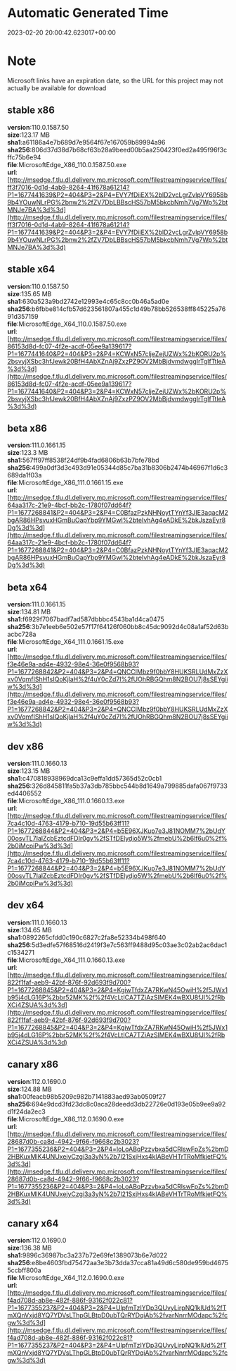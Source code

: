 # Automatic Generated Time
2023-02-20 20:00:42.623017+00:00

# Note
Microsoft links have an expiration date, so the URL for this project may not actually be available for download

## stable x86
**version**:110.0.1587.50  
**size**:123.17 MB  
**sha1**:a61186a4e7b689d7e9564f67e167059b89994a96  
**sha256**:806d37d38d7b68cf63b28a9beed00b5aa250423f0ed2a495f96f3cffc75b6e94  
**file**:MicrosoftEdge_X86_110.0.1587.50.exe  
**url**:[http://msedge.f.tlu.dl.delivery.mp.microsoft.com/filestreamingservice/files/ff3f7016-0d1d-4ab9-8264-41f678a61214?P1=1677441639&P2=404&P3=2&P4=EVY7fDiiEX%2blD2vcLgrZvlpVY6958b9b4YOuwNLrPG%2bnw2%2fZV7DbLBBscHS57bM5bkcbNmh7Vg7Wp%2btMNJe7BA%3d%3d](http://msedge.f.tlu.dl.delivery.mp.microsoft.com/filestreamingservice/files/ff3f7016-0d1d-4ab9-8264-41f678a61214?P1=1677441639&P2=404&P3=2&P4=EVY7fDiiEX%2blD2vcLgrZvlpVY6958b9b4YOuwNLrPG%2bnw2%2fZV7DbLBBscHS57bM5bkcbNmh7Vg7Wp%2btMNJe7BA%3d%3d)  

## stable x64
**version**:110.0.1587.50  
**size**:135.65 MB  
**sha1**:630a523a9bd2742e12993e4c65c8cc0b46a5ad0e  
**sha256**:b6fbbe814cfb57d623561807a455c1d49b78bb526538ff845225a7691d357159  
**file**:MicrosoftEdge_X64_110.0.1587.50.exe  
**url**:[http://msedge.f.tlu.dl.delivery.mp.microsoft.com/filestreamingservice/files/86153d8d-fc07-4f2e-acdf-05ee9a139617?P1=1677441640&P2=404&P3=2&P4=KCWxN57cljeZejUZWx%2bKORU2p%2bsvyjXSbc3hfJewk20BfH4AbXZnAj9ZxzPZ9OV2MbBjdvmdwggIrTgIfTtleA%3d%3d](http://msedge.f.tlu.dl.delivery.mp.microsoft.com/filestreamingservice/files/86153d8d-fc07-4f2e-acdf-05ee9a139617?P1=1677441640&P2=404&P3=2&P4=KCWxN57cljeZejUZWx%2bKORU2p%2bsvyjXSbc3hfJewk20BfH4AbXZnAj9ZxzPZ9OV2MbBjdvmdwggIrTgIfTtleA%3d%3d)  

## beta x86
**version**:111.0.1661.15  
**size**:123.3 MB  
**sha1**:567ff97ff8538f24df9b4fad6806b63b7bfe78bd  
**sha256**:499a0df3d3c493d91e05344d85c7ba31b8306b2474b46967f1d6c3689da1f03a  
**file**:MicrosoftEdge_X86_111.0.1661.15.exe  
**url**:[http://msedge.f.tlu.dl.delivery.mp.microsoft.com/filestreamingservice/files/64aa317c-21e9-4bcf-bb2c-1780f07dd64f?P1=1677268841&P2=404&P3=2&P4=C0BfazPzkNHNoytTYnYf3JIE3aqacM2bgAR86HPsvuxHGmBuOapYbp9YMGwI%2bteIvhAg4eADkE%2bkJszaEyr8Dg%3d%3d](http://msedge.f.tlu.dl.delivery.mp.microsoft.com/filestreamingservice/files/64aa317c-21e9-4bcf-bb2c-1780f07dd64f?P1=1677268841&P2=404&P3=2&P4=C0BfazPzkNHNoytTYnYf3JIE3aqacM2bgAR86HPsvuxHGmBuOapYbp9YMGwI%2bteIvhAg4eADkE%2bkJszaEyr8Dg%3d%3d)  

## beta x64
**version**:111.0.1661.15  
**size**:134.81 MB  
**sha1**:f6929f7067badf7ad587dbbbc4543ba1d4ca0475  
**sha256**:3b7e1eeb6e502e57f17f64126f060bb8c45dc9092d4c08a1af52d63bacbc728a  
**file**:MicrosoftEdge_X64_111.0.1661.15.exe  
**url**:[http://msedge.f.tlu.dl.delivery.mp.microsoft.com/filestreamingservice/files/f3e46e9a-ad4e-4932-98e4-36e0f9568b93?P1=1677268842&P2=404&P3=2&P4=QNCCIMbz9f0bbY8HUKSRLUdMxZzXxv0VqmfIShH1sIQoKjlaH%2f4uY0cZd7l%2fUOhRBGQhm8N2BOU7j8sSEYgiiw%3d%3d](http://msedge.f.tlu.dl.delivery.mp.microsoft.com/filestreamingservice/files/f3e46e9a-ad4e-4932-98e4-36e0f9568b93?P1=1677268842&P2=404&P3=2&P4=QNCCIMbz9f0bbY8HUKSRLUdMxZzXxv0VqmfIShH1sIQoKjlaH%2f4uY0cZd7l%2fUOhRBGQhm8N2BOU7j8sSEYgiiw%3d%3d)  

## dev x86
**version**:111.0.1660.13  
**size**:123.15 MB  
**sha1**:c470818938969dca13c9effa1dd57365d52c0cb1  
**sha256**:326d845811fa5b37a3db785bbc544b8d1649a799885dafa067f9733ed4406552  
**file**:MicrosoftEdge_X86_111.0.1660.13.exe  
**url**:[http://msedge.f.tlu.dl.delivery.mp.microsoft.com/filestreamingservice/files/7ca4c10d-4763-4179-b710-19d55b63ff11?P1=1677268844&P2=404&P3=2&P4=b5E96XJKup7e3J81NOMM7%2bUdY00osvTL7IalZcbEztcdFDIr0gv%2fSTfDElydjo5W%2fmebU%2b6lf6u0%2f%2b0iMcpiPw%3d%3d](http://msedge.f.tlu.dl.delivery.mp.microsoft.com/filestreamingservice/files/7ca4c10d-4763-4179-b710-19d55b63ff11?P1=1677268844&P2=404&P3=2&P4=b5E96XJKup7e3J81NOMM7%2bUdY00osvTL7IalZcbEztcdFDIr0gv%2fSTfDElydjo5W%2fmebU%2b6lf6u0%2f%2b0iMcpiPw%3d%3d)  

## dev x64
**version**:111.0.1660.13  
**size**:134.65 MB  
**sha1**:0892265cfdd0c190c6827c2fa8e52334b498f640  
**sha256**:5d3edfe57f68516d2419f3e7c563ff9488d95c03ae3c02ab2ac6dac1c1534271  
**file**:MicrosoftEdge_X64_111.0.1660.13.exe  
**url**:[http://msedge.f.tlu.dl.delivery.mp.microsoft.com/filestreamingservice/files/822f1faf-aeb9-42bf-876f-92d693f9d700?P1=1677268845&P2=404&P3=2&P4=KgiwTfdxZA7RKwN45OwiH%2f5JWx1b95j4dLG16P%2bbr52MK%2f%2f4VcLtICA7TZiAzSlMEK4wBXU8fJl%2fRbXCi4ZSUA%3d%3d](http://msedge.f.tlu.dl.delivery.mp.microsoft.com/filestreamingservice/files/822f1faf-aeb9-42bf-876f-92d693f9d700?P1=1677268845&P2=404&P3=2&P4=KgiwTfdxZA7RKwN45OwiH%2f5JWx1b95j4dLG16P%2bbr52MK%2f%2f4VcLtICA7TZiAzSlMEK4wBXU8fJl%2fRbXCi4ZSUA%3d%3d)  

## canary x86
**version**:112.0.1690.0  
**size**:124.88 MB  
**sha1**:00feacb98b5209c982b7141883aed93ab0509f27  
**sha256**:694e9dcd3fd23dc8c0aca28deedd3db22726e0d193e05b9ee9a92d1f24da2ec3  
**file**:MicrosoftEdge_X86_112.0.1690.0.exe  
**url**:[http://msedge.f.tlu.dl.delivery.mp.microsoft.com/filestreamingservice/files/28687d0b-ca8d-4942-9f66-f9668c2b3023?P1=1677355236&P2=404&P3=2&P4=loLoABqPzzvbxa5dCRlswFpZs%2bmD2HBKuxMlK4UNUxejyCzgi3a3yN%2b7l21SxjHxs4klABeVHTrTRoMfkjetFQ%3d%3d](http://msedge.f.tlu.dl.delivery.mp.microsoft.com/filestreamingservice/files/28687d0b-ca8d-4942-9f66-f9668c2b3023?P1=1677355236&P2=404&P3=2&P4=loLoABqPzzvbxa5dCRlswFpZs%2bmD2HBKuxMlK4UNUxejyCzgi3a3yN%2b7l21SxjHxs4klABeVHTrTRoMfkjetFQ%3d%3d)  

## canary x64
**version**:112.0.1690.0  
**size**:136.38 MB  
**sha1**:9896c36987bc3a237b72e69fe1389073b6e7d022  
**sha256**:e8be4603fbd75472aa3e3b73dda37cca81a49d6c580de959bd46755ccbff800a  
**file**:MicrosoftEdge_X64_112.0.1690.0.exe  
**url**:[http://msedge.f.tlu.dl.delivery.mp.microsoft.com/filestreamingservice/files/f4ad708d-ab8e-482f-886f-93162f022c81?P1=1677355237&P2=404&P3=2&P4=UlpfmTzIYDp3QUvyLirpNQ1kIUd%2fTmXQnVxjd8YQ7YDVsLThpGLBtpD0ubTQrRYDqiAb%2fvarNnrrMOdapc%2fcgw%3d%3d](http://msedge.f.tlu.dl.delivery.mp.microsoft.com/filestreamingservice/files/f4ad708d-ab8e-482f-886f-93162f022c81?P1=1677355237&P2=404&P3=2&P4=UlpfmTzIYDp3QUvyLirpNQ1kIUd%2fTmXQnVxjd8YQ7YDVsLThpGLBtpD0ubTQrRYDqiAb%2fvarNnrrMOdapc%2fcgw%3d%3d)  

